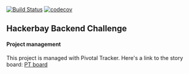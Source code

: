 [![Build Status](https://travis-ci.com/otseobande/hackerbay-backend.svg?branch=develop)](https://travis-ci.com/otseobande/hackerbay-backend) [![codecov](https://codecov.io/gh/otseobande/hackerbay-backend/branch/develop/graph/badge.svg)](https://codecov.io/gh/otseobande/hackerbay-backend)

## Hackerbay Backend Challenge


#### Project management
This project is managed with Pivotal Tracker. Here's a link to the story board: [PT board](https://www.pivotaltracker.com/n/projects/2228010)